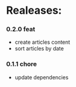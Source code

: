 # Realeases:

### 0.2.0 feat 
- create articles content
- sort articles by date

### 0.1.1 chore
- update dependencies